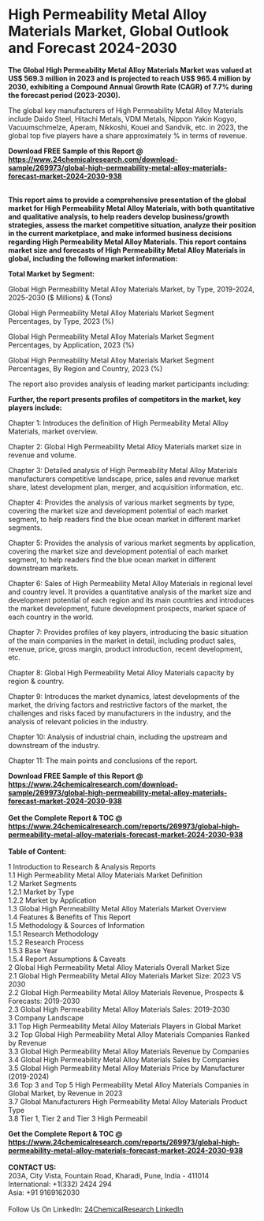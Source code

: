 <h1>High Permeability Metal Alloy Materials Market, Global Outlook and Forecast 2024-2030</h1><p><strong>The Global High Permeability Metal Alloy Materials Market was valued at US$ 569.3 million in 2023 and is projected to reach US$ 965.4 million by 2030, exhibiting a Compound Annual Growth Rate (CAGR) of 7.7% during the forecast period (2023-2030).</strong></p><p>
</p><p>The global key manufacturers of High Permeability Metal Alloy Materials include Daido Steel, Hitachi Metals, VDM Metals, Nippon Yakin Kogyo, Vacuumschmelze, Aperam, Nikkoshi, Kouei and Sandvik, etc. in 2023, the global top five players have a share approximately % in terms of revenue.</p><div><b>Download FREE Sample of this Report @ 
            <a href="https://www.24chemicalresearch.com/download-sample/269973/global-high-permeability-metal-alloy-materials-forecast-market-2024-2030-938">
            https://www.24chemicalresearch.com/download-sample/269973/global-high-permeability-metal-alloy-materials-forecast-market-2024-2030-938</a></b></div><br><p>
<strong>This report aims to provide a comprehensive presentation of the global market for High Permeability Metal Alloy Materials, with both quantitative and qualitative analysis, to help readers develop business/growth strategies, assess the market competitive situation, analyze their position in the current marketplace, and make informed business decisions regarding High Permeability Metal Alloy Materials. This report contains market size and forecasts of High Permeability Metal Alloy Materials in global, including the following market information:</strong></p><p>
</p><p>
<strong>Total Market by Segment:</strong></p><p>
Global High Permeability Metal Alloy Materials Market, by Type, 2019-2024, 2025-2030 ($ Millions) &amp; (Tons)</p><p>
Global High Permeability Metal Alloy Materials Market Segment Percentages, by Type, 2023 (%)</p><p>
</p><p>
Global High Permeability Metal Alloy Materials Market Segment Percentages, by Application, 2023 (%)</p><p>
</p><p>
Global High Permeability Metal Alloy Materials Market Segment Percentages, By Region and Country, 2023 (%)</p><p>
</p><p>
The report also provides analysis of leading market participants including:</p><p>
</p><p>
</p><p><strong>Further, the report presents profiles of competitors in the market, key players include:</strong></p><p>
</p><p>
Chapter 1: Introduces the definition of High Permeability Metal Alloy Materials, market overview.</p><p>
Chapter 2: Global High Permeability Metal Alloy Materials market size in revenue and volume.</p><p>
Chapter 3: Detailed analysis of High Permeability Metal Alloy Materials manufacturers competitive landscape, price, sales and revenue market share, latest development plan, merger, and acquisition information, etc.</p><p>
Chapter 4: Provides the analysis of various market segments by type, covering the market size and development potential of each market segment, to help readers find the blue ocean market in different market segments.</p><p>
Chapter 5: Provides the analysis of various market segments by application, covering the market size and development potential of each market segment, to help readers find the blue ocean market in different downstream markets.</p><p>
Chapter 6: Sales of High Permeability Metal Alloy Materials in regional level and country level. It provides a quantitative analysis of the market size and development potential of each region and its main countries and introduces the market development, future development prospects, market space of each country in the world.</p><p>
Chapter 7: Provides profiles of key players, introducing the basic situation of the main companies in the market in detail, including product sales, revenue, price, gross margin, product introduction, recent development, etc.</p><p>
Chapter 8: Global High Permeability Metal Alloy Materials capacity by region &amp; country.</p><p>
Chapter 9: Introduces the market dynamics, latest developments of the market, the driving factors and restrictive factors of the market, the challenges and risks faced by manufacturers in the industry, and the analysis of relevant policies in the industry.</p><p>
Chapter 10: Analysis of industrial chain, including the upstream and downstream of the industry.</p><p>
Chapter 11: The main points and conclusions of the report.</p><div><b>Download FREE Sample of this Report @ 
            <a href="https://www.24chemicalresearch.com/download-sample/269973/global-high-permeability-metal-alloy-materials-forecast-market-2024-2030-938">
            https://www.24chemicalresearch.com/download-sample/269973/global-high-permeability-metal-alloy-materials-forecast-market-2024-2030-938</a></b></div><br><div><b>Get the Complete Report & TOC @ 
            <a href="https://www.24chemicalresearch.com/reports/269973/global-high-permeability-metal-alloy-materials-forecast-market-2024-2030-938">
            https://www.24chemicalresearch.com/reports/269973/global-high-permeability-metal-alloy-materials-forecast-market-2024-2030-938</a></b></div><br>
            <b>Table of Content:</b><p>1 Introduction to Research & Analysis Reports<br />
    1.1 High Permeability Metal Alloy Materials Market Definition<br />
    1.2 Market Segments<br />
        1.2.1 Market by Type<br />
        1.2.2 Market by Application<br />
    1.3 Global High Permeability Metal Alloy Materials Market Overview<br />
    1.4 Features & Benefits of This Report<br />
    1.5 Methodology & Sources of Information<br />
        1.5.1 Research Methodology<br />
        1.5.2 Research Process<br />
        1.5.3 Base Year<br />
        1.5.4 Report Assumptions & Caveats<br />
2 Global High Permeability Metal Alloy Materials Overall Market Size<br />
    2.1 Global High Permeability Metal Alloy Materials Market Size: 2023 VS 2030<br />
    2.2 Global High Permeability Metal Alloy Materials Revenue, Prospects & Forecasts: 2019-2030<br />
    2.3 Global High Permeability Metal Alloy Materials Sales: 2019-2030<br />
3 Company Landscape<br />
    3.1 Top High Permeability Metal Alloy Materials Players in Global Market<br />
    3.2 Top Global High Permeability Metal Alloy Materials Companies Ranked by Revenue<br />
    3.3 Global High Permeability Metal Alloy Materials Revenue by Companies<br />
    3.4 Global High Permeability Metal Alloy Materials Sales by Companies<br />
    3.5 Global High Permeability Metal Alloy Materials Price by Manufacturer (2019-2024)<br />
    3.6 Top 3 and Top 5 High Permeability Metal Alloy Materials Companies in Global Market, by Revenue in 2023<br />
    3.7 Global Manufacturers High Permeability Metal Alloy Materials Product Type<br />
    3.8 Tier 1, Tier 2 and Tier 3 High Permeabil</p><div><b>Get the Complete Report & TOC @ 
            <a href="https://www.24chemicalresearch.com/reports/269973/global-high-permeability-metal-alloy-materials-forecast-market-2024-2030-938">
            https://www.24chemicalresearch.com/reports/269973/global-high-permeability-metal-alloy-materials-forecast-market-2024-2030-938</a></b></div><br><b>CONTACT US:</b><br>
            203A, City Vista, Fountain Road, Kharadi, Pune, India - 411014<br>
            International: +1(332) 2424 294<br>
            Asia: +91 9169162030 <br><br>
            Follow Us On LinkedIn: <a href="https://www.linkedin.com/company/24chemicalresearch/">24ChemicalResearch LinkedIn</a>
